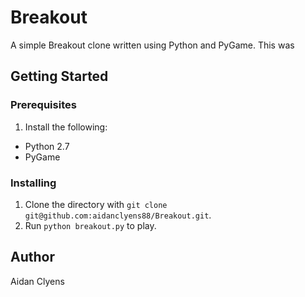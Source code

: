 # Breakout
A simple Breakout clone written using Python and PyGame. This was

## Getting Started
### Prerequisites
1. Install the following:
- Python 2.7
- PyGame

### Installing
1. Clone the directory with `git clone git@github.com:aidanclyens88/Breakout.git`.
2. Run `python breakout.py` to play.

## Author
Aidan Clyens
